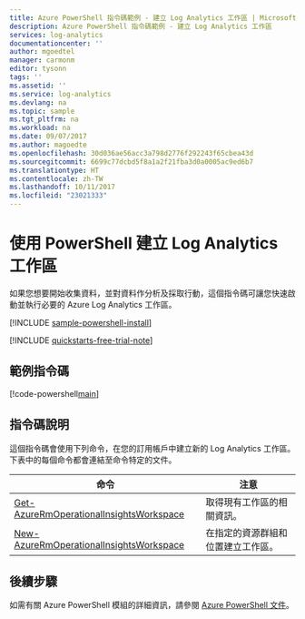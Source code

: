 ```yaml
---
title: Azure PowerShell 指令碼範例 - 建立 Log Analytics 工作區 | Microsoft Docs
description: Azure PowerShell 指令碼範例 - 建立 Log Analytics 工作區
services: log-analytics
documentationcenter: ''
author: mgoedtel
manager: carmonm
editor: tysonn
tags: ''
ms.assetid: ''
ms.service: log-analytics
ms.devlang: na
ms.topic: sample
ms.tgt_pltfrm: na
ms.workload: na
ms.date: 09/07/2017
ms.author: magoedte
ms.openlocfilehash: 30d036ae56acc3a798d2776f292243f65cbea43d
ms.sourcegitcommit: 6699c77dcbd5f8a1a2f21fba3d0a0005ac9ed6b7
ms.translationtype: HT
ms.contentlocale: zh-TW
ms.lasthandoff: 10/11/2017
ms.locfileid: "23021333"
---
```

# <a name="create-a-log-analytics-workspace-with-powershell"></a>使用 PowerShell 建立 Log Analytics 工作區

如果您想要開始收集資料，並對資料作分析及採取行動，這個指令碼可讓您快速啟動並執行必要的 Azure Log Analytics 工作區。  

[!INCLUDE [sample-powershell-install](../../../includes/sample-powershell-install-no-ssh.md)]

[!INCLUDE [quickstarts-free-trial-note](../../../includes/quickstarts-free-trial-note.md)]

## <a name="sample-script"></a>範例指令碼

[!code-powershell[main](../../../powershell_scripts/log-analytics/log-analytics-create-new-resource/log-analytics-create-new-resource.ps1 "Create new Log Analytics workspace")]

## <a name="script-explanation"></a>指令碼說明

這個指令碼會使用下列命令，在您的訂用帳戶中建立新的 Log Analytics 工作區。 下表中的每個命令都會連結至命令特定的文件。

| 命令 | 注意 |
|---|---|
| [Get-AzureRmOperationalInsightsWorkspace](/powershell/module/azurerm.operationalinsights/get-azurermoperationalinsightsworkspace) | 取得現有工作區的相關資訊。 |
| [New-AzureRmOperationalInsightsWorkspace](/powershell/module/azurerm.operationalinsights/new-azurermoperationalinsightsworkspace) | 在指定的資源群組和位置建立工作區。 |


## <a name="next-steps"></a>後續步驟

如需有關 Azure PowerShell 模組的詳細資訊，請參閱 [Azure PowerShell 文件](/powershell/azure/overview)。

